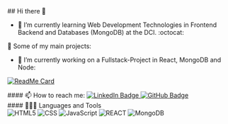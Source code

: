 <div id="main" align="left">
  ## Hi there 👋

- 🌱 I’m currently learning Web Development Technologies in Frontend Backend and Databases (MongoDB) at the DCI. :octocat:

🚀 Some of my main projects:

- 🔭 I’m currently working on a Fullstack-Project in React, MongoDB and Node:

[![ReadMe Card](https://github-readme-stats.vercel.app/api/pin/?username=Michael-Mew2&repo=final-Project)](https://https://github.com/Michael-Mew2/final-Project)

  <div id="contact">
    #### 📫 How to reach me:
    <a href="https://www.linkedin.com/in/michael-d-3019151b9">
      <img src="https://img.shields.io/badge/LinkedIn-blue?logo=linkedin&logoColor=white&style=for-the-badge" alt="LinkedIn Badge"/>
    </a>
<!--     <a href="">
      <img src="https://img.shields.io/badge/behance-black?logo=behance&logoColor=white&style=for-the-badge" alt="Behance Badge"/>
    </a>
    <a href="">
      <img src="https://img.shields.io/badge/xing-green?logo=xing&logoColor=white&style=for-the-badge" alt="Xing Badge"/>
    </a> -->
    <a href="https://github.com/Michael-Mew2/">
      <img src="https://img.shields.io/badge/github-purple?logo=github&logoColor=white&style=for-the-badge" alt="GitHub Badge"/>
    </a>
</div>
<div id="languages">
  #### 👨🏻‍💻 Languages and Tools <br />
  <img src="https://img.shields.io/badge/HTML-white?style=for-the-badge&logo=html5" alt="HTML5" />
  <img src="https://img.shields.io/badge/CSS-orange?style=for-the-badge&logo=css3" alt="CSS" />
  <img src="https://img.shields.io/badge/JavaScript-grey?style=for-the-badge&logo=javascript" alt="JavaScript" />
  <img src="https://img.shields.io/badge/React-white?style=for-the-badge&logo=react" alt="REACT" />
  <img src="https://img.shields.io/badge/MongoDB-white?style=for-the-badge&logo=mongodb" alt="MongoDB" />
  
</div>
</div>


